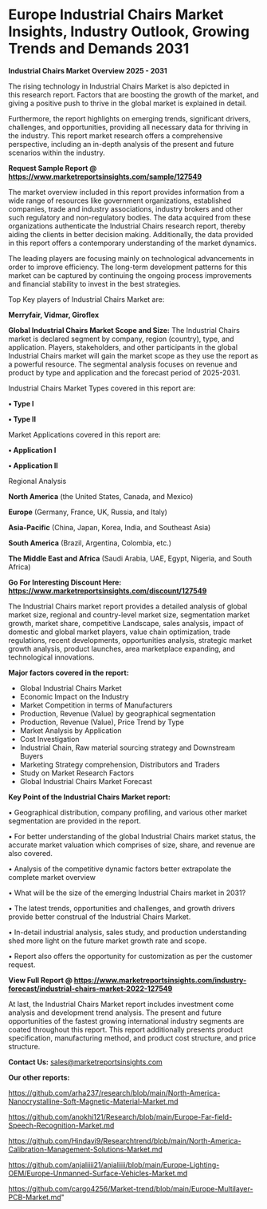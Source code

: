 # Europe Industrial Chairs Market Insights, Industry Outlook, Growing Trends and Demands 2031

<Strong> Industrial Chairs Market Overview 2025 - 2031</strong>

The rising technology in Industrial Chairs Market is also depicted in this research report. Factors that are boosting the growth of the market, and giving a positive push to thrive in the global market is explained in detail.

Furthermore, the report highlights on emerging trends, significant drivers, challenges, and opportunities, providing all necessary data for thriving in the industry. This report market research offers a comprehensive perspective, including an in-depth analysis of the present and future scenarios within the industry.

<strong>Request Sample Report @ <a href=https://www.marketreportsinsights.com/sample/127549>https://www.marketreportsinsights.com/sample/127549</a></strong>

The market overview included in this report provides information from a wide range of resources like government organizations, established companies, trade and industry associations, industry brokers and other such regulatory and non-regulatory bodies. The data acquired from these organizations authenticate the Industrial Chairs research report, thereby aiding the clients in better decision making. Additionally, the data provided in this report offers a contemporary understanding of the market dynamics.

The leading players are focusing mainly on technological advancements in order to improve efficiency. The long-term development patterns for this market can be captured by continuing the ongoing process improvements and financial stability to invest in the best strategies.

Top Key players of Industrial Chairs Market are:

<strong>Merryfair, Vidmar, Giroflex</strong>

<strong><b>Global Industrial Chairs Market Scope and Size:</b></strong>
The Industrial Chairs market is declared segment by company, region (country), type, and application. Players, stakeholders, and other participants in the global Industrial Chairs market will gain the market scope as they use the report as a powerful resource. The segmental analysis focuses on revenue and product by type and application and the forecast period of 2025-2031.

Industrial Chairs Market Types covered in this report are:

<strong>• Type I

• Type II</strong>

Market Applications covered in this report are:

<strong>• Application I

• Application II</strong> 

Regional Analysis

<strong>North America</strong> (the United States, Canada, and Mexico)

<strong>Europe</strong> (Germany, France, UK, Russia, and Italy)

<strong>Asia-Pacific</strong> (China, Japan, Korea, India, and Southeast Asia)

<strong>South America</strong> (Brazil, Argentina, Colombia, etc.)

<strong>The Middle East and Africa</strong> (Saudi Arabia, UAE, Egypt, Nigeria, and South Africa)

<strong>Go For Interesting Discount Here: <a href=https://www.marketreportsinsights.com/discount/127549>https://www.marketreportsinsights.com/discount/127549</a></strong>

The Industrial Chairs market report provides a detailed analysis of global market size, regional and country-level market size, segmentation market growth, market share, competitive Landscape, sales analysis, impact of domestic and global market players, value chain optimization, trade regulations, recent developments, opportunities analysis, strategic market growth analysis, product launches, area marketplace expanding, and technological innovations.

<strong><b>Major factors covered in the report:</b></strong>
<ul>
  <li>Global Industrial Chairs Market </li>
  <li>Economic Impact on the Industry</li>
  <li>Market Competition in terms of Manufacturers</li>
  <li>Production, Revenue (Value) by geographical segmentation</li>
  <li>Production, Revenue (Value), Price Trend by Type</li>
  <li>Market Analysis by Application</li>
  <li>Cost Investigation</li>
  <li>Industrial Chain, Raw material sourcing strategy and Downstream Buyers</li>
  <li>Marketing Strategy comprehension, Distributors and Traders</li>
  <li>Study on Market Research Factors</li>
  <li>Global Industrial Chairs Market Forecast</li>
</ul>

<strong><b>Key Point of the Industrial Chairs Market report:</b></strong>

• Geographical distribution, company profiling, and various other market segmentation are provided in the report.

• For better understanding of the global Industrial Chairs market status, the accurate market valuation which comprises of size, share, and revenue are also covered.

• Analysis of the competitive dynamic factors better extrapolate the complete market overview

• What will be the size of the emerging Industrial Chairs market in 2031?

• The latest trends, opportunities and challenges, and growth drivers provide better construal of the Industrial Chairs Market.

• In-detail industrial analysis, sales study, and production understanding shed more light on the future market growth rate and scope.

• Report also offers the opportunity for customization as per the customer request.

<strong><b>View Full Report @ <a href=https://www.marketreportsinsights.com/industry-forecast/industrial-chairs-market-2022-127549>https://www.marketreportsinsights.com/industry-forecast/industrial-chairs-market-2022-127549</a></b></strong>


At last, the Industrial Chairs Market report includes investment come analysis and development trend analysis. The present and future opportunities of the fastest growing international industry segments are coated throughout this report. This report additionally presents product specification, manufacturing method, and product cost structure, and price structure.

<strong>Contact Us:</strong>
sales@marketreportsinsights.com

<strong>Our other reports:</strong>

<a href=https://github.com/arha237/research/blob/main/North-America-Nanocrystalline-Soft-Magnetic-Material-Market.md>https://github.com/arha237/research/blob/main/North-America-Nanocrystalline-Soft-Magnetic-Material-Market.md</a>

<a href=https://github.com/anokhi121/Research/blob/main/Europe-Far-field-Speech-Recognition-Market.md>https://github.com/anokhi121/Research/blob/main/Europe-Far-field-Speech-Recognition-Market.md</a>

<a href=https://github.com/Hindavi9/Researchtrend/blob/main/North-America-Calibration-Management-Solutions-Market.md>https://github.com/Hindavi9/Researchtrend/blob/main/North-America-Calibration-Management-Solutions-Market.md</a>

<a href=https://github.com/anjaliiii21/anjaliiii/blob/main/Europe-Lighting-OEM/Europe-Unmanned-Surface-Vehicles-Market.md>https://github.com/anjaliiii21/anjaliiii/blob/main/Europe-Lighting-OEM/Europe-Unmanned-Surface-Vehicles-Market.md</a>

<a href=https://github.com/cargo4256/Market-trend/blob/main/Europe-Multilayer-PCB-Market.md>https://github.com/cargo4256/Market-trend/blob/main/Europe-Multilayer-PCB-Market.md</a>"
